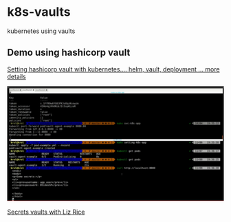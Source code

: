 # k8s-vaults

kubernetes using vaults

## Demo using hashicorp vault

[Setting hashicorp vault with kubernetes.... helm, vault, deployment ... more details](hashicorp/Readme.md)

[![Demo using hashicorp vault with kubernetes](docs/img/demo_vaults.png)](http://www.youtube.com/watch?v=9HshlpJM5ho)

[Secrets vaults with Liz Rice](https://www.hashicorp.com/resources/securing-container-secrets-vault)
